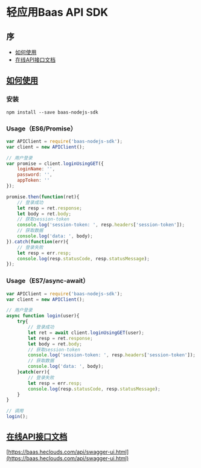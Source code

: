 # 轻应用Baas API SDK

## 序
* [如何使用](#usage)
* [在线API接口文档](https://baas.heclouds.com/api/swagger-ui.html)

## [如何使用](usage)
### 安装
```  
npm install --save baas-nodejs-sdk
```
### Usage（ES6/Promise）
```js 
var APIClient = require('baas-nodejs-sdk');
var client = new APIClient();

// 用户登录
var promise = client.loginUsingGET({
    loginName: '',
    password: '',
    appToken: ''
});

promise.then(function(ret){
    // 登录成功
    let resp = ret.response;
    let body = ret.body;
    // 获取session-token
    console.log('session-token: ', resp.headers['session-token']);
    // 获取数据
    console.log('data: ', body);
}).catch(function(err){
    // 登录失败
    let resp = err.resp;
    console.log(resp.statusCode, resp.statusMessage);
});

```

### Usage（ES7/async-await）
```js 
var APIClient = require('baas-nodejs-sdk');
var client = new APIClient();

// 用户登录
async function login(user){
    try{
        // 登录成功
        let ret = await client.loginUsingGET(user);
        let resp = ret.response;
        let body = ret.body;
        // 获取session-token
        console.log('session-token: ', resp.headers['session-token']);
        // 获取数据
        console.log('data: ', body);
    }catch(err){
        // 登录失败
        let resp = err.resp;
        console.log(resp.statusCode, resp.statusMessage);
    }
}

// 调用
login();

```
## [在线API接口文档]()
[https://baas.heclouds.com/api/swagger-ui.html](https://baas.heclouds.com/api/swagger-ui.html)